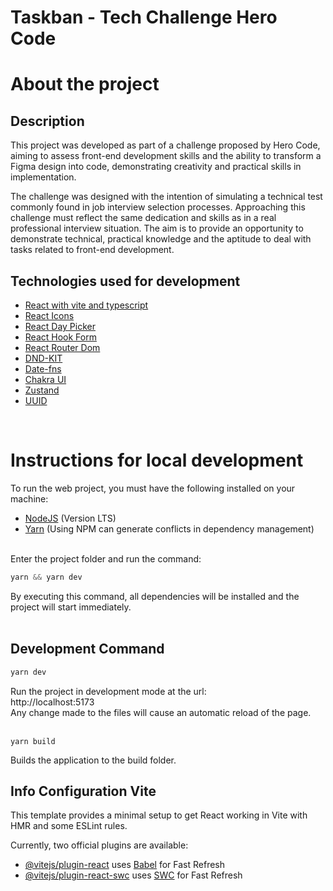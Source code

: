 # Taskban - Tech Challenge Hero Code

# About the project

## Description

This project was developed as part of a challenge proposed by Hero Code, aiming to assess front-end development skills and the ability to transform a Figma design into code, demonstrating creativity and practical skills in implementation.

The challenge was designed with the intention of simulating a technical test commonly found in job interview selection processes. Approaching this challenge must reflect the same dedication and skills as in a real professional interview situation. The aim is to provide an opportunity to demonstrate technical, practical knowledge and the aptitude to deal with tasks related to front-end development.

## Technologies used for development

- [React with vite and typescript](https://vitejs.dev/)
- [React Icons](https://react-icons.github.io/)
- [React Day Picker](https://react-day-picker.js.org/)
- [React Hook Form](https://react-hook-form.com/)
- [React Router Dom](https://reactrouter.com/en/main)
- [DND-KIT](https://docs.dndkit.com/)
- [Date-fns](https://date-fns.org/)
- [Chakra UI](https://chakra-ui.com/)
- [Zustand](https://github.com/pmndrs/zustand)
- [UUID](https://github.com/uuidjs/uuid#readme)

</br>

# Instructions for local development

To run the web project, you must have the following installed on your machine:

- [NodeJS](https://nodejs.org/en/) (Version LTS)
- [Yarn](https://classic.yarnpkg.com/pt-BR/docs/install) (Using NPM can generate conflicts in dependency management) </br>

</br>
Enter the project folder and run the command:

```js
yarn && yarn dev
```

By executing this command, all dependencies will be installed and the project will start immediately.
</br>
</br>

## Development Command

```js
yarn dev
```

Run the project in development mode at the url: </br>
http://localhost:5173 </br>
​Any change made to the files will cause an automatic reload of the page​.
</br>
</br>

```
yarn build
```

Builds the application to the build folder.

<!-- <b>`Observation:`</b> Some features are still being developed, but it is now possible to test the application. Feel free to register and test the application. -->

## Info Configuration Vite

This template provides a minimal setup to get React working in Vite with HMR and some ESLint rules.

Currently, two official plugins are available:

- [@vitejs/plugin-react](https://github.com/vitejs/vite-plugin-react/blob/main/packages/plugin-react/README.md) uses [Babel](https://babeljs.io/) for Fast Refresh
- [@vitejs/plugin-react-swc](https://github.com/vitejs/vite-plugin-react-swc) uses [SWC](https://swc.rs/) for Fast Refresh
